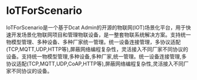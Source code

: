 # IoTForScenario
IoTForScenario是一个基于Dcat Admin的开源的物联网(IOT)场景化平台，用于快速开发场景化物联网项目和管理物联设备，是一整套物联系统解决方案。支持统一物模型管理、多种设备、多种厂家统一管理。统一设备连接管理，多协议适配(TCP,MQTT,UDP,HTTP等),屏蔽网络编程复杂性，灵活接入不同厂家不同协议的设备。支持统一物模型管理,多种设备,多种厂家,统一管理。统一设备连接管理,多协议适配(TCP,MQTT,UDP,CoAP,HTTP等),屏蔽网络编程复杂性,灵活接入不同厂家不同协议的设备。

